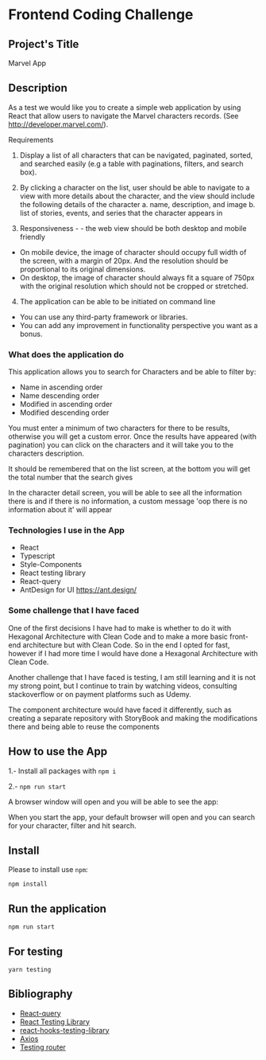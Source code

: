 # Frontend Coding Challenge

## Project's Title

Marvel App

## Description

As a test we would like you to create a simple web application by using React that allow users to
navigate the Marvel characters records. (See http://developer.marvel.com/).

Requirements

1. Display a list of all characters that can be navigated, paginated, sorted, and searched easily (e.g a
   table with paginations, filters, and search box).

2. By clicking a character on the list, user should be able to navigate to a view with more details
   about the character, and the view should include the following details of the character
   a. name, description, and image
   b. list of stories, events, and series that the character appears in

3. Responsiveness - - the web view should be both desktop and mobile friendly

- On mobile device, the image of character should occupy full width of the screen, with a
  margin of 20px. And the resolution should be proportional to its original dimensions.
- On desktop, the image of character should always fit a square of 750px with the original
  resolution which should not be cropped or stretched.

4. The application can be able to be initiated on command line

- You can use any third-party framework or libraries.
- You can add any improvement in functionality perspective you want as a bonus.

### What does the application do

This application allows you to search for Characters and be able to filter by:

- Name in ascending order
- Name descending order
- Modified in ascending order
- Modified descending order

You must enter a minimum of two characters for there to be results, otherwise you will get a custom error.
Once the results have appeared (with pagination) you can click on the characters and it will take you to the characters description.

It should be remembered that on the list screen, at the bottom you will get the total number that the search gives

In the character detail screen, you will be able to see all the information there is and if there is no information, a custom message 'oop there is no information about it' will appear

### Technologies I use in the App

- React
- Typescript
- Style-Components
- React testing library
- React-query
- AntDesign for UI https://ant.design/

### Some challenge that I have faced

One of the first decisions I have had to make is whether to do it with Hexagonal Architecture with Clean Code and to make a more basic front-end architecture but with Clean Code. So in the end I opted for fast, however if I had more time I would have done a Hexagonal Architecture with Clean Code.

Another challenge that I have faced is testing, I am still learning and it is not my strong point, but I continue to train by watching videos, consulting stackoverflow or on payment platforms such as Udemy.

The component architecture would have faced it differently, such as creating a separate repository with StoryBook and making the modifications there and being able to reuse the components

## How to use the App

1.- Install all packages with `npm i`

2.- `npm run start`

A browser window will open and you will be able to see the app:

When you start the app, your default browser will open and you can search for your character, filter and hit search.

## Install

Please to install use `npm`:

```
npm install
```

## Run the application

```
npm run start
```

## For testing

```
yarn testing
```

## Bibliography

- [React-query](https://react-query-v3.tanstack.com/)
- [React Testing Library](https://testing-library.com/docs/react-testing-library/intro/)
- [react-hooks-testing-library](https://www.npmjs.com/package/@testing-library/react-hooks)
- [Axios](https://axios-http.com/)
- [Testing router](https://testing-library.com/docs/example-react-router/)

